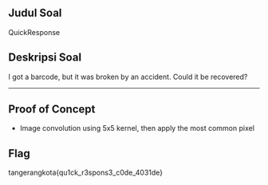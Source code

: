 ## Judul Soal
QuickResponse

## Deskripsi Soal
I got a barcode, but it was broken by an accident. Could it be recovered?

---
## Proof of Concept
- Image convolution using 5x5 kernel, then apply the most common pixel

## Flag

tangerangkota{qu1ck_r3spons3_c0de_4031de}
